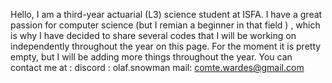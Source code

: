 Hello, I am a third-year actuarial (L3) science student at ISFA.
I have a great passion for computer science (but I remian a beginner in that field ) , which is why I have decided to share several codes that I will be working on independently throughout the year on this page.
For the moment it is pretty empty, but I will be adding more things throughout the year.
You can contact me at : 
  discord : olaf.snowman
  mail: comte.wardes@gmail.com
<!---
Comte-de-Rochefort/Comte-de-Rochefort is a ✨ special ✨ repository because its `README.md` (this file) appears on your GitHub profile.
You can click the Preview link to take a look at your changes.
--->
